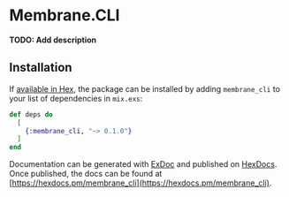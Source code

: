 # Membrane.CLI

**TODO: Add description**

## Installation

If [available in Hex](https://hex.pm/docs/publish), the package can be installed
by adding `membrane_cli` to your list of dependencies in `mix.exs`:

```elixir
def deps do
  [
    {:membrane_cli, "~> 0.1.0"}
  ]
end
```

Documentation can be generated with [ExDoc](https://github.com/elixir-lang/ex_doc)
and published on [HexDocs](https://hexdocs.pm). Once published, the docs can
be found at [https://hexdocs.pm/membrane_cli](https://hexdocs.pm/membrane_cli).

